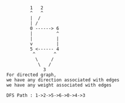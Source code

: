               1   2
              ^   ^
              |  /
              | /
              0 ------> 6
              |         ^
              |         |
              v         |
              5 <------ 4
               ^       ^
                \     /
                 \   /
                   3
     For directed graph,
     we have any direction associated with edges
     we have any weight associated with edges
     
     DFS Path : 1->2->5->6->0->4->3